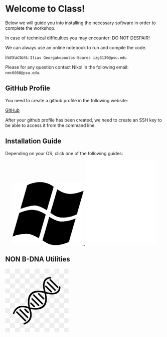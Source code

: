 # Welcome to Class!

Below we will guide you into installing the necessary software in order to complete the workshop.

In case of technical difficulties you may encounter: DO NOT DESPAIR!

We can always use an online notebook to run and compile the code.

Instructors: `Ilias Georgakopoulos-Soares izg5139@psu.edu`

Please for any question contact Nikol in the following email: `nmc6088@psu.edu`.

## GitHub Profile

You need to create a github profile in the following website:

[GitHub](https://github.com/)

After your github profile has been created, we need to create an SSH key to 
be able to access it from the command line.

## Installation Guide

Depending on your OS, click one of the following guides:

<p align="center">
  <a href="windows/README.md">
    <img src="windows/windows.svg" alt="Windows Installation" width="45%">
  </a>
  <a href="mac/README.md">
    <img src="mac/image.png" alt="Mac Installation" width="45%">
  </a>
</p>

## NON B-DNA Utilities

<a href="nonbdna/README.md">
    <img src="nonbdna/image.jpg" alt="NON B-DNA" width="40%">
</a>
